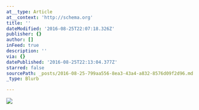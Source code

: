```yaml
---
at__type: Article
at__context: 'http://schema.org'
title: ''
dateModified: '2016-08-25T22:07:18.326Z'
publisher: {}
author: []
inFeed: true
description: ''
via: {}
datePublished: '2016-08-25T22:13:04.377Z'
starred: false
sourcePath: _posts/2016-08-25-799aa556-8ea3-43a4-a832-8576d09f2d96.md
_type: Blurb

---
```

![](https://the-grid-user-content.s3-us-west-2.amazonaws.com/fa6ba131-de99-4c84-b2e8-7fe9ebe6611b.jpg)